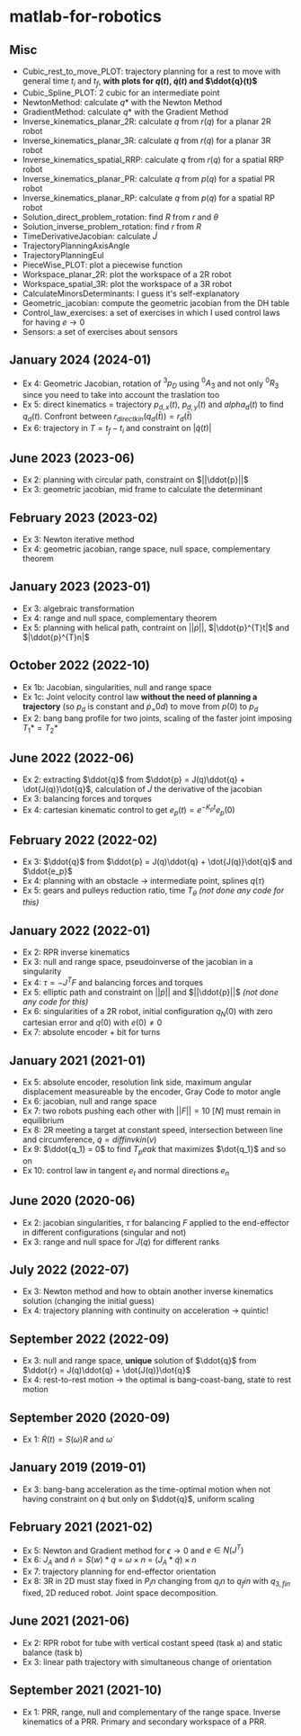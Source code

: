 # matlab-for-robotics

## Misc
- Cubic_rest_to_move_PLOT: trajectory planning for a rest to move with general time $t_i$ and $t_f$, **with plots for $q(t)$, $\dot{q}(t)$ and $\ddot{q}(t)$** 
- Cubic_Spline_PLOT: 2 cubic for an intermediate point
- NewtonMethod: calculate $q*$ with the Newton Method
- GradientMethod: calculate $q*$ with the Gradient Method
- Inverse_kinematics_planar_2R: calculate $q$ from $r(q)$ for a planar 2R robot
- Inverse_kinematics_planar_3R: calculate $q$ from $r(q)$ for a planar 3R robot
- Inverse_kinematics_spatial_RRP: calculate $q$ from $r(q)$ for a spatial RRP robot
- Inverse_kinematics_planar_PR: calculate $q$ from $p(q)$ for a spatial PR robot
- Inverse_kinematics_planar_RP: calculate $q$ from $p(q)$ for a spatial RP robot
- Solution_direct_problem_rotation: find $R$ from $r$ and $\theta$ 
- Solution_inverse_problem_rotation: find $r$ from $R$
- TimeDerivativeJacobian: calculate $\dot{J}$
- TrajectoryPlanningAxisAngle 
- TrajectoryPlanningEul
- PieceWise_PLOT: plot a piecewise function 
- Workspace_planar_2R: plot the workspace of a 2R robot
- Workspace_spatial_3R: plot the workspace of a 3R robot 
- CalculateMinorsDeterminants: I guess it's self-explanatory
- Geometric_jacobian: compute the geometric jacobian from the DH table
- Control_law_exercises: a set of exercises in which I used control laws for having $e \to 0$
- Sensors: a set of exercises about sensors

## January 2024 (2024-01)
- Ex 4: Geometric Jacobian, rotation of $^3p_D$ using $^0A_3$ and not only $^0R_3$ since you need to take into account the traslation too 
- Ex 5: direct kinematics = trajectory $p_{d,x}(t)$, $p_{d,y}(t)$ and $alpha_d(t)$ to find $q_d(t)$. Confront between $r_{direct kin}(q_d(\bar{t})) = r_d(\bar{t})$ 
- Ex 6: trajectory in $T = t_f - t_i$ and constraint on $|\dot{q}(t)|$ 

## June 2023 (2023-06)
- Ex 2: planning with circular path, constraint on $||\ddot{p}||$
- Ex 3: geometric jacobian, mid frame to calculate the determinant

## February 2023 (2023-02)
- Ex 3: Newton iterative method
- Ex 4: geometric jacobian, range space, null space, complementary theorem

## January 2023 (2023-01)
- Ex 3: algebraic transformation
- Ex 4: range and null space, complementary theorem
- Ex 5: planning with helical path, contraint on $||\dot{p}||$, $|\ddot{p}^{T}t|$ and $|\ddot{p}^{T}n|$ 

## October 2022 (2022-10)
- Ex 1b: Jacobian, singularities, null and range space
- Ex 1c: Joint velocity control law **without the need of planning a trajectory** (so $p_d$ is constant and $\dot{p}_ = 0d$) to move from $p(0)$ to $p_d$
- Ex 2: bang bang profile for two joints, scaling of the faster joint imposing $T_1* = T_2*$

## June 2022 (2022-06)
- Ex 2: extracting $\ddot{q}$ from $\ddot{p} = J(q)\ddot{q} + \dot{J(q)}\dot{q}$, calculation of $\dot{J}$ the derivative of the jacobian
- Ex 3: balancing forces and torques
- Ex 4: cartesian kinematic control to get $e_p(t) = e^{-K_pt}e_p(0)$
  
## February 2022 (2022-02)
- Ex 3: $\ddot{q}$ from $\ddot{p} = J(q)\ddot{q} + \dot{J(q)}\dot{q}$ and $\ddot{e_p}$
- Ex 4: planning with an obstacle -> intermediate point, splines $q(\tau)$
- Ex 5: gears and pulleys reduction ratio, time $T_{\theta}$ *(not done any code for this)*

## January 2022 (2022-01)
- Ex 2: RPR inverse kinematics
- Ex 3: null and range space, pseudoinverse of the jacobian in a singularity
- Ex 4: $\tau = -J^{T}F$ and balancing forces and torques
- Ex 5: elliptic path and constraint on $||\dot{p}||$ and $||\ddot{p}||$ *(not done any code for this)* 
- Ex 6: singularities of a 2R robot, initial configuration $q_{N}(0)$ with zero cartesian error and $q(0)$ with $e(0) \neq 0$ 
- Ex 7: absolute encoder + bit for turns

## January 2021 (2021-01)
- Ex 5: absolute encoder, resolution link side, maximum angular displacement measureable by the encoder, Gray Code to motor angle
- Ex 6: jacobian, null and range space
- Ex 7: two robots pushing each other with $||F|| = 10\ [N]$ must remain in equilibrium
- Ex 8: 2R meeting a target at constant speed, intersection between line and circumference, $\dot{q} = diffinvkin(v)$
- Ex 9: $\ddot{q_1} = 0$ to find $T_peak$ that maximizes $\dot{q_1}$ and so on
- Ex 10: control law in tangent $e_t$ and normal directions $e_n$

## June 2020 (2020-06)

- Ex 2: jacobian singularities, $\tau$ for balancing $F$ applied to the end-effector in different configurations (singular and not) 
- Ex 3: range and null space for $J(q)$ for different ranks

## July 2022 (2022-07)
- Ex 3: Newton method and how to obtain another inverse kinematics solution (changing the initial guess)
- Ex 4: trajectory planning with continuity on acceleration -> quintic!

## September 2022 (2022-09)
- Ex 3: null and range space, **unique** solution of $\ddot{q}$ from $\ddot{r} = J(q)\ddot{q} + \dot{J(q)}\dot{q}$ 
- Ex 4: rest-to-rest motion -> the optimal is bang-coast-bang, state to rest motion

## September 2020 (2020-09)
- Ex 1: $\dot{R}(t) = S(\omega)R$ and $\dot{\omega}$

## January 2019 (2019-01)
- Ex 3: bang-bang acceleration as the time-optimal motion when not having constraint on $\dot{q}$ but only on $\ddot{q}$, uniform scaling

## February 2021 (2021-02)
- Ex 5: Newton and Gradient method for $\epsilon \to 0$ and $e \in N(J^T)$
- Ex 6: $J_A$ and $\dot{n} = S(w)*\dot{q}$ = $\omega \times n$ = $(J_A * \dot{q}) \times n$ 
- Ex 7: trajectory planning for end-effector orientation
- Ex 8: 3R in 2D must stay fixed in $P_in$ changing from $q_in$ to $q_fin$ with $q_{3, fin}$ fixed, 2D reduced robot. Joint space decomposition.

## June 2021 (2021-06)
- Ex 2: RPR robot for tube with vertical costant speed (task a) and static balance (task b) 
- Ex 3: linear path trajectory with simultaneous change of orientation

## September 2021 (2021-10)
- Ex 1: PRR, range, null and complementary of the range space. Inverse kinematics of a PRR. Primary and secondary workspace of a PRR. 

